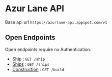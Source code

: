 # Azur Lane API

Base api url `https://azurlane-api.appspot.com/v1`

## Open Endpoints

Open endpoints require no Authentication.

* [Ship](ship/get.md) : `GET /ship`
* [Ships](ships/get.md) : `GET /ships`
* [Construction](construction/get.md) : `GET /build`
